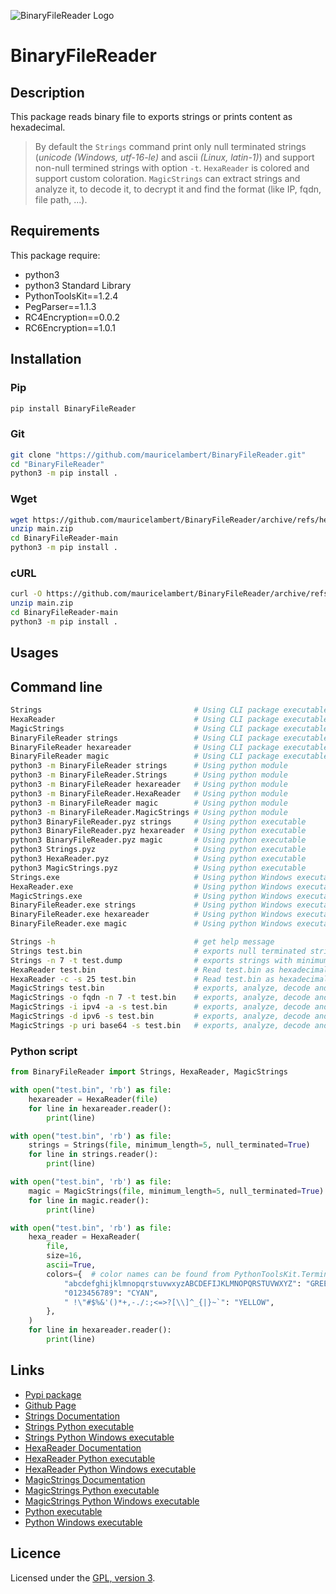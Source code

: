 ![BinaryFileReader Logo](https://mauricelambert.github.io/info/python/security/BinaryFileReader/small.png "BinaryFileReader logo")

# BinaryFileReader

## Description

This package reads binary file to exports strings or prints content as hexadecimal.

> By default the `Strings` command print only null terminated strings (*unicode (Windows, utf-16-le)* and ascii *(Linux, latin-1)*) and support non-null termined strings with option `-t`.
> `HexaReader` is colored and support custom coloration.
> `MagicStrings` can extract strings and analyze it, to decode it, to decrypt it and find the format (like IP, fqdn, file path, ...).

## Requirements

This package require:

 - python3
 - python3 Standard Library
 - PythonToolsKit==1.2.4
 - PegParser==1.1.3
 - RC4Encryption==0.0.2
 - RC6Encryption==1.0.1

## Installation

### Pip

```bash
pip install BinaryFileReader
```

### Git

```bash
git clone "https://github.com/mauricelambert/BinaryFileReader.git"
cd "BinaryFileReader"
python3 -m pip install .
```

### Wget

```bash
wget https://github.com/mauricelambert/BinaryFileReader/archive/refs/heads/main.zip
unzip main.zip
cd BinaryFileReader-main
python3 -m pip install .
```

### cURL

```bash
curl -O https://github.com/mauricelambert/BinaryFileReader/archive/refs/heads/main.zip
unzip main.zip
cd BinaryFileReader-main
python3 -m pip install .
```

## Usages

## Command line

```bash
Strings                                  # Using CLI package executable
HexaReader                               # Using CLI package executable
MagicStrings                             # Using CLI package executable
BinaryFileReader strings                 # Using CLI package executable
BinaryFileReader hexareader              # Using CLI package executable
BinaryFileReader magic                   # Using CLI package executable
python3 -m BinaryFileReader strings      # Using python module
python3 -m BinaryFileReader.Strings      # Using python module
python3 -m BinaryFileReader hexareader   # Using python module
python3 -m BinaryFileReader.HexaReader   # Using python module
python3 -m BinaryFileReader magic        # Using python module
python3 -m BinaryFileReader.MagicStrings # Using python module
python3 BinaryFileReader.pyz strings     # Using python executable
python3 BinaryFileReader.pyz hexareader  # Using python executable
python3 BinaryFileReader.pyz magic       # Using python executable
python3 Strings.pyz                      # Using python executable
python3 HexaReader.pyz                   # Using python executable
python3 MagicStrings.pyz                 # Using python executable
Strings.exe                              # Using python Windows executable
HexaReader.exe                           # Using python Windows executable
MagicStrings.exe                         # Using python Windows executable
BinaryFileReader.exe strings             # Using python Windows executable
BinaryFileReader.exe hexareader          # Using python Windows executable
BinaryFileReader.exe magic               # Using python Windows executable

Strings -h                               # get help message
Strings test.bin                         # exports null terminated strings from test.bin
Strings -n 7 -t test.dump                # exports strings with minimum length of 7 characters
HexaReader test.bin                      # Read test.bin as hexadecimal and ascii printable
HexaReader -c -s 25 test.bin             # Read test.bin as hexadecimal and ascii printable without colors and with 25 characters by line
MagicStrings test.bin                    # exports, analyze, decode and decrypt null terminated strings and from test.bin
MagicStrings -o fqdn -n 7 -t test.bin    # exports, analyze, decode and decrypt strings with minimum length of 7 characters but don't print fqdn found
MagicStrings -i ipv4 -a -s test.bin      # exports, analyze, decode and decrypt null terminated strings using all formats (can take long time to run) but print only probable IPv4 true positive found
MagicStrings -d ipv6 -s test.bin         # exports, analyze, decode and decrypt null terminated strings but don't identify IPv6 and print only probable true positive
MagicStrings -p uri base64 -s test.bin   # exports, analyze, decode and decrypt null terminated strings but identify and process only base64 and URI and print only probable true positive
```

### Python script

```python
from BinaryFileReader import Strings, HexaReader, MagicStrings

with open("test.bin", 'rb') as file:
    hexareader = HexaReader(file)
    for line in hexareader.reader():
        print(line)

with open("test.bin", 'rb') as file:
    strings = Strings(file, minimum_length=5, null_terminated=True)
    for line in strings.reader():
        print(line)

with open("test.bin", 'rb') as file:
    magic = MagicStrings(file, minimum_length=5, null_terminated=True)
    for line in magic.reader():
        print(line)

with open("test.bin", 'rb') as file:
    hexa_reader = HexaReader(
        file,
        size=16,
        ascii=True,
        colors={  # color names can be found from PythonToolsKit.Terminal.COLORS (BLACK, RED, GREEN, YELLOW, BLUE, MAGENTA, CYAN, GRAY)
            "abcdefghijklmnopqrstuvwxyzABCDEFIJKLMNOPQRSTUVWXYZ": "GREEN",
            "0123456789": "CYAN",
            " !\"#$%&'()*+,-./:;<=>?[\\]^_{|}~`": "YELLOW",
        },
    )
    for line in hexareader.reader():
        print(line)
```

## Links

 - [Pypi package](https://pypi.org/project/BinaryFileReader/)
 - [Github Page](https://github.com/mauricelambert/BinaryFileReader/)
 - [Strings Documentation](https://mauricelambert.github.io/info/python/security/BinaryFileReader/Strings.html)
 - [Strings Python executable](https://mauricelambert.github.io/info/python/security/BinaryFileReader/Strings.pyz)
 - [Strings Python Windows executable](https://mauricelambert.github.io/info/python/security/BinaryFileReader/Strings.exe)
 - [HexaReader Documentation](https://mauricelambert.github.io/info/python/security/BinaryFileReader/HexaReader.html)
 - [HexaReader Python executable](https://mauricelambert.github.io/info/python/security/BinaryFileReader/HexaReader.pyz)
 - [HexaReader Python Windows executable](https://mauricelambert.github.io/info/python/security/BinaryFileReader/HexaReader.exe)
 - [MagicStrings Documentation](https://mauricelambert.github.io/info/python/security/BinaryFileReader/MagicStrings.html)
 - [MagicStrings Python executable](https://mauricelambert.github.io/info/python/security/BinaryFileReader/MagicStrings.pyz)
 - [MagicStrings Python Windows executable](https://mauricelambert.github.io/info/python/security/BinaryFileReader/MagicStrings.exe)
 - [Python executable](https://mauricelambert.github.io/info/python/security/BinaryFileReader/BinaryFileReader.pyz)
 - [Python Windows executable](https://mauricelambert.github.io/info/python/security/BinaryFileReader/BinaryFileReader.exe)

## Licence

Licensed under the [GPL, version 3](https://www.gnu.org/licenses/).
